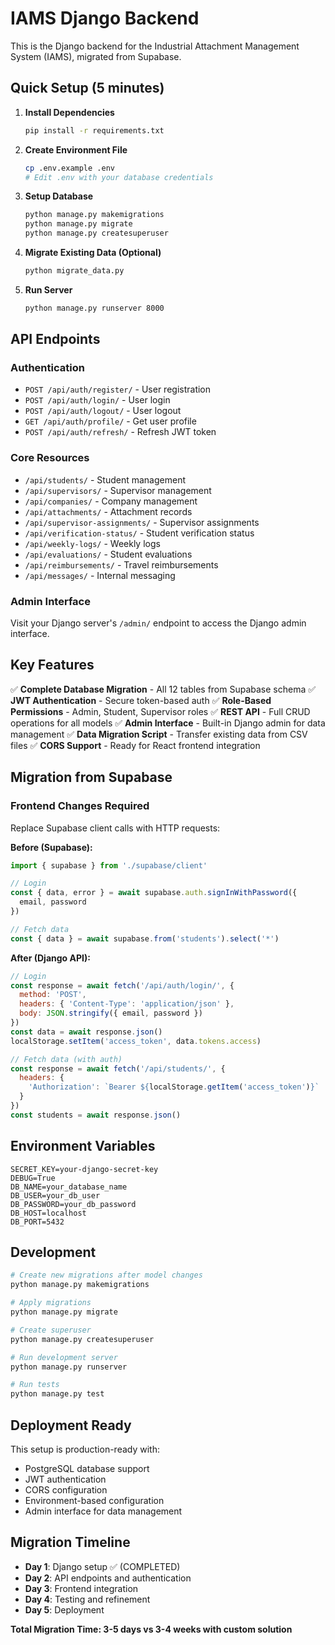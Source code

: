 # IAMS Django Backend

This is the Django backend for the Industrial Attachment Management System (IAMS), migrated from Supabase.

## Quick Setup (5 minutes)

1. **Install Dependencies**
   ```bash
   pip install -r requirements.txt
   ```

2. **Create Environment File**
   ```bash
   cp .env.example .env
   # Edit .env with your database credentials
   ```

3. **Setup Database**
   ```bash
   python manage.py makemigrations
   python manage.py migrate
   python manage.py createsuperuser
   ```

4. **Migrate Existing Data (Optional)**
   ```bash
   python migrate_data.py
   ```

5. **Run Server**
   ```bash
   python manage.py runserver 8000
   ```

## API Endpoints

### Authentication
- `POST /api/auth/register/` - User registration
- `POST /api/auth/login/` - User login
- `POST /api/auth/logout/` - User logout
- `GET /api/auth/profile/` - Get user profile
- `POST /api/auth/refresh/` - Refresh JWT token

### Core Resources
- `/api/students/` - Student management
- `/api/supervisors/` - Supervisor management
- `/api/companies/` - Company management
- `/api/attachments/` - Attachment records
- `/api/supervisor-assignments/` - Supervisor assignments
- `/api/verification-status/` - Student verification status
- `/api/weekly-logs/` - Weekly logs
- `/api/evaluations/` - Student evaluations
- `/api/reimbursements/` - Travel reimbursements
- `/api/messages/` - Internal messaging

### Admin Interface
Visit your Django server's `/admin/` endpoint to access the Django admin interface.

## Key Features

✅ **Complete Database Migration** - All 12 tables from Supabase schema
✅ **JWT Authentication** - Secure token-based auth
✅ **Role-Based Permissions** - Admin, Student, Supervisor roles
✅ **REST API** - Full CRUD operations for all models
✅ **Admin Interface** - Built-in Django admin for data management
✅ **Data Migration Script** - Transfer existing data from CSV files
✅ **CORS Support** - Ready for React frontend integration

## Migration from Supabase

### Frontend Changes Required

Replace Supabase client calls with HTTP requests:

**Before (Supabase):**
```javascript
import { supabase } from './supabase/client'

// Login
const { data, error } = await supabase.auth.signInWithPassword({
  email, password
})

// Fetch data
const { data } = await supabase.from('students').select('*')
```

**After (Django API):**
```javascript
// Login
const response = await fetch('/api/auth/login/', {
  method: 'POST',
  headers: { 'Content-Type': 'application/json' },
  body: JSON.stringify({ email, password })
})
const data = await response.json()
localStorage.setItem('access_token', data.tokens.access)

// Fetch data (with auth)
const response = await fetch('/api/students/', {
  headers: { 
    'Authorization': `Bearer ${localStorage.getItem('access_token')}`
  }
})
const students = await response.json()
```

## Environment Variables

```env
SECRET_KEY=your-django-secret-key
DEBUG=True
DB_NAME=your_database_name
DB_USER=your_db_user
DB_PASSWORD=your_db_password
DB_HOST=localhost
DB_PORT=5432
```

## Development

```bash
# Create new migrations after model changes
python manage.py makemigrations

# Apply migrations
python manage.py migrate

# Create superuser
python manage.py createsuperuser

# Run development server
python manage.py runserver

# Run tests
python manage.py test
```

## Deployment Ready

This setup is production-ready with:
- PostgreSQL database support
- JWT authentication
- CORS configuration
- Environment-based configuration
- Admin interface for data management

## Migration Timeline

- **Day 1**: Django setup ✅ (COMPLETED)
- **Day 2**: API endpoints and authentication
- **Day 3**: Frontend integration
- **Day 4**: Testing and refinement
- **Day 5**: Deployment

**Total Migration Time: 3-5 days vs 3-4 weeks with custom solution**